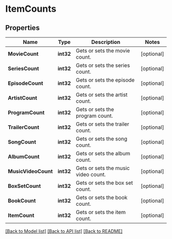 # ItemCounts

## Properties

Name | Type | Description | Notes
------------ | ------------- | ------------- | -------------
**MovieCount** | **int32** | Gets or sets the movie count. | [optional] 
**SeriesCount** | **int32** | Gets or sets the series count. | [optional] 
**EpisodeCount** | **int32** | Gets or sets the episode count. | [optional] 
**ArtistCount** | **int32** | Gets or sets the artist count. | [optional] 
**ProgramCount** | **int32** | Gets or sets the program count. | [optional] 
**TrailerCount** | **int32** | Gets or sets the trailer count. | [optional] 
**SongCount** | **int32** | Gets or sets the song count. | [optional] 
**AlbumCount** | **int32** | Gets or sets the album count. | [optional] 
**MusicVideoCount** | **int32** | Gets or sets the music video count. | [optional] 
**BoxSetCount** | **int32** | Gets or sets the box set count. | [optional] 
**BookCount** | **int32** | Gets or sets the book count. | [optional] 
**ItemCount** | **int32** | Gets or sets the item count. | [optional] 

[[Back to Model list]](../README.md#documentation-for-models) [[Back to API list]](../README.md#documentation-for-api-endpoints) [[Back to README]](../README.md)


